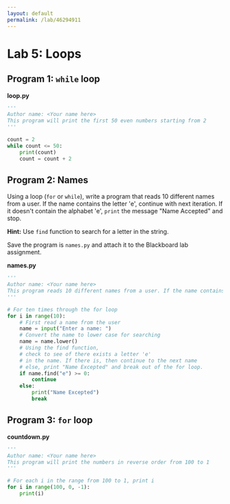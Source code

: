 ```yaml
---
layout: default
permalink: /lab/46294911
---
```


# Lab 5: Loops 


## Program 1: `while` loop

**loop.py**
```python
''' 
Author name: <Your name here>
This program will print the first 50 even numbers starting from 2
'''

count = 2
while count <= 50:
    print(count)
    count = count + 2
```


## Program 2: Names

Using a loop (`for` or `while`), write a program that reads 10 different names from a user. If the name contains the letter 'e', continue with next iteration. If it doesn't contain the alphabet 'e', `print` the message "Name Accepted" and stop.								

**Hint:** Use `find` function to search for a letter in the string.

Save the program is `names.py` and attach it to the Blackboard lab assignment. 

**names.py**
```python
''' 
Author name: <Your name here>
This program reads 10 different names from a user. If the name contains the letter 'e', continue with next iteration. If it doesn't contain the alphabet 'e', `print` the message "Name Accepted" and stop.
'''

# For ten times through the for loop
for i in range(10):
    # First read a name from the user
    name = input("Enter a name: ")
    # Convert the name to lower case for searching 
    name = name.lower()
    # Using the find function, 
    # check to see of there exists a letter 'e' 
    # in the name. If there is, then continue to the next name
    # else, print "Name Excepted" and break out of the for loop.
    if name.find("e") >= 0:
        continue
    else:
        print("Name Excepted")
        break
```


## Program 3: `for` loop

**countdown.py**
```python
''' 
Author name: <Your name here>
This program will print the numbers in reverse order from 100 to 1
'''

# For each i in the range from 100 to 1, print i
for i in range(100, 0, -1):
    print(i)
```



